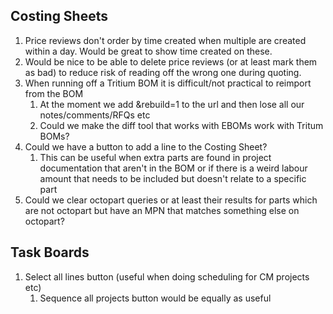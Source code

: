 ## Costing Sheets
1. Price reviews don't order by time created when multiple are created within a day. Would be great to show time created on these.
2. Would be nice to be able to delete price reviews (or at least mark them as bad) to reduce risk of reading off the wrong one during quoting.
3. When running off a Tritium BOM it is difficult/not practical to reimport from the BOM
	1. At the moment we add &rebuild=1 to the url and then lose all our notes/comments/RFQs etc
	2. Could we make the diff tool that works with EBOMs work with Tritum BOMs?
4. Could we have a button to add a line to the Costing Sheet?
	1. This can be useful when extra parts are found in project documentation that aren't in the BOM or if there is a weird labour amount that needs to be included but doesn't relate to a specific part
5. Could we clear octopart queries or at least their results for parts which are not octopart but have an MPN that matches something else on octopart?
## Task Boards
1. Select all lines button (useful when doing scheduling for CM projects etc)
	1. Sequence all projects button would be equally as useful
